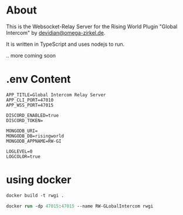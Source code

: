 # About
This is the Websocket-Relay Server for the Rising World Plugin "Global Intercom" by devidian@omega-zirkel.de.

It is written in TypeScript and uses nodejs to run.

.. more coming soon


# .env Content

```env
APP_TITLE=Global Intercom Relay Server
APP_CLI_PORT=47010
APP_WSS_PORT=47015

DISCORD_ENABLED=true
DISCORD_TOKEN=

MONGODB_URI=
MONGODB_DB=risingworld
MONGODB_APPNAME=RW-GI

LOGLEVEL=0
LOGCOLOR=true
```

# using docker

```ps
docker build -t rwgi .

docker run -dp 47015:47015 --name RW-GLobalIntercom rwgi
```
